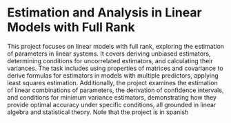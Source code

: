 # Estimation and Analysis in Linear Models with Full Rank

This project focuses on linear models with full rank, exploring the estimation of parameters in linear systems. It covers deriving unbiased estimators, determining conditions for uncorrelated estimators, and calculating their variances. The task includes using properties of matrices and covariance to derive formulas for estimators in models with multiple predictors, applying least squares estimation. Additionally, the project examines the estimation of linear combinations of parameters, the derivation of confidence intervals, and conditions for minimum variance estimators, demonstrating how they provide optimal accuracy under specific conditions, all grounded in linear algebra and statistical theory. Note that the project is in spanish






